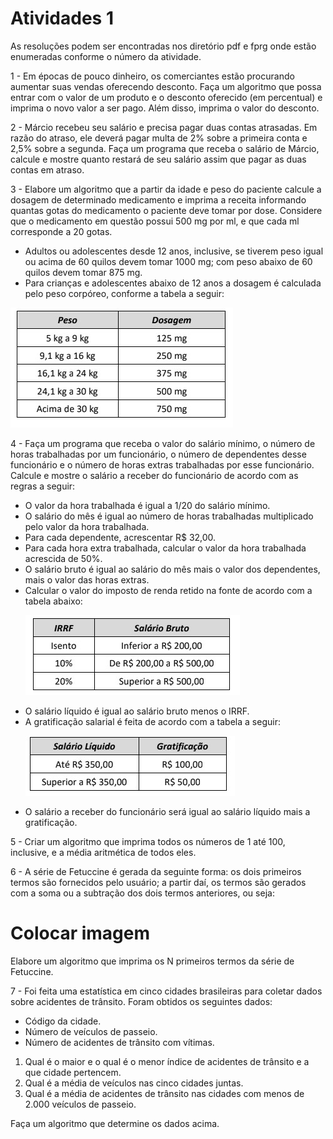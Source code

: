 <h1>Atividades 1 </h1>

<p> As resoluções podem ser encontradas nos diretório pdf e fprg onde estão enumeradas conforme o número da atividade. </p>

<p>1 - Em épocas de pouco dinheiro, os comerciantes estão procurando aumentar suas vendas oferecendo desconto. Faça um algoritmo que possa entrar com o valor de um produto e o desconto oferecido (em percentual) e imprima o novo valor a ser pago. Além disso, imprima o valor do desconto.</p>

<p>2 - Márcio recebeu seu salário e precisa pagar duas contas atrasadas. Em razão do atraso, ele deverá pagar multa de 2% sobre a primeira conta e 2,5% sobre a segunda. Faça um programa que receba o salário de Márcio, calcule e mostre quanto restará de seu salário assim que pagar as duas contas em atraso.    </p>

<p>3 - Elabore um algoritmo que a partir da idade e peso do paciente calcule a dosagem de determinado medicamento e imprima a receita informando quantas gotas do medicamento o paciente deve tomar por dose. Considere que o medicamento em questão possui 500 mg por ml, e que cada ml corresponde a 20 gotas.    </p>

<ul>
  <li> Adultos ou adolescentes desde 12 anos, inclusive, se tiverem peso igual ou acima de 60 quilos devem tomar 1000 mg; com peso abaixo de 60 quilos devem tomar 875 mg. </li>
  <li> Para crianças e adolescentes abaixo de 12 anos a dosagem é calculada pelo peso corpóreo, conforme a tabela a seguir:</li>
</ul>

![alt text](https://github.com/souza10v/flowgorithm/blob/main/activities1/images/31.jpg?raw=true)

<p>4 - Faça um programa que receba o valor do salário mínimo, o número de horas trabalhadas por um funcionário, o número de dependentes desse funcionário e o número de horas extras trabalhadas por esse funcionário. Calcule e mostre o salário a receber do funcionário de acordo com as regras a seguir:    </p>

<ul>
  <li> O valor da hora trabalhada é igual a 1/20 do salário mínimo. </li>
  <li> O salário do mês é igual ao número de horas trabalhadas multiplicado pelo valor da hora trabalhada. </li>
  <li> Para cada dependente, acrescentar R$ 32,00. </li>
  <li> Para cada hora extra trabalhada, calcular o valor da hora trabalhada acrescida de 50%. </li>
  <li> O salário bruto é igual ao salário do mês mais o valor dos dependentes, mais o valor das horas extras.</li>
  <li> Calcular o valor do imposto de renda retido na fonte de acordo com a tabela abaixo: </li>
  
![alt text](https://github.com/souza10v/flowgorithm/blob/main/activities1/images/41.jpg?raw=true)

  <li> O salário líquido é igual ao salário bruto menos o IRRF. </li>
  <li> A gratificação salarial é feita de acordo com a tabela a seguir:</li>
  
![alt text](https://github.com/souza10v/flowgorithm/blob/main/activities1/images/42.jpg?raw=true)

  <li>O salário a receber do funcionário será igual ao salário líquido mais a gratificação.  </li>
</ul>
  

<p>5 - Criar um algoritmo que imprima todos os números de 1 até 100, inclusive, e a média aritmética de todos eles.    </p>

<p>6 - A série de Fetuccine é gerada da seguinte forma: os dois primeiros termos são fornecidos pelo usuário; a partir daí, os termos são gerados com a soma ou a subtração dos dois termos anteriores, ou seja:    </p>

<h1> Colocar imagem </h1>

<p> Elabore um algoritmo que imprima os N primeiros termos da série de Fetuccine.   </p>

<p>7 - Foi feita uma estatística em cinco cidades brasileiras para coletar dados sobre acidentes de trânsito. Foram obtidos os seguintes dados:   </p>
<ul>
  <li> Código da cidade.  </li>
  <li> Número de veículos de passeio.  </li>
  <li> Número de acidentes de trânsito com vítimas.  </li>
</ul>
<ol>
  <li>Qual é o maior e o qual é o menor índice de acidentes de trânsito e a que cidade pertencem.</li>
  <li>Qual é a média de veículos nas cinco cidades juntas.</li>
  <li>Qual é a média de acidentes de trânsito nas cidades com menos de 2.000 veículos de passeio.</li>
</ol>
<p>Faça um algoritmo que determine os dados acima.</p>

<p>    </p>

<p>    </p>

<p>    </p>

<p>    </p>

